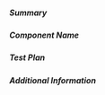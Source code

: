 <!--
Describe the change in summary section, including rationale and design decisions.
Include "Fixes #nnn" if you are fixing an existing issue.

In "Component Name" section write which component is changed in this PR. This
will help us review your PR quicker.

In "Test Plan" provide enough detail on how you plan to test this PR so that a reviewer can validate your tests. If our CI covers sufficient tests, then state which tests cover the change.
detail that a reviewer can validate your tests. If sufficient tests are
covered by our CI then state which tests cover the change.

If you have more information you want to add, write them in "Additional
Information" section. This is usually used to help others understand your
motivation behind this change. A step-by-step reproduction of the problem is
helpful if there is no related issue.
-->

##### Summary

##### Component Name

##### Test Plan

<!---
Provide enough detail so that your reviewer can understand which test-cases you
have covered, and recreate them if necessary. If sufficient tests are covered
by our CI, then state which tests cover the change.
-->

##### Additional Information
